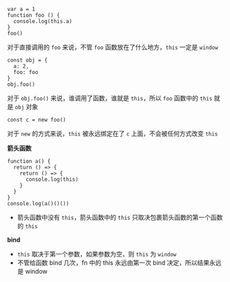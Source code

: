 ```
var a = 1
function foo () {
  console.log(this.a)
}
foo()
```
对于直接调用的 `foo` 来说，不管 `foo` 函数放在了什么地方，`this` 一定是 `window`

```
const obj = {
  a: 2,
  foo: foo
}
obj.foo()
```
对于 `obj.foo()` 来说，谁调用了函数，谁就是 `this`，所以 `foo` 函数中的 `this` 就是 `obj` 对象
```
const c = new foo()
```
对于 `new` 的方式来说，`this` 被永远绑定在了 `c` 上面，不会被任何方式改变 `this`

**箭头函数**
```
function a() {
  return () => {
    return () => {
      console.log(this)
    }
  }
}
console.log(a()()())
```
- 箭头函数中没有 `this`，箭头函数中的 `this` 只取决包裹箭头函数的第一个函数的 `this`

**bind**
- `this` 取决于第一个参数，如果参数为空，则 `this` 为 `window`
- 不管给函数 bind 几次，fn 中的 this 永远由第一次 bind 决定，所以结果永远是 window
